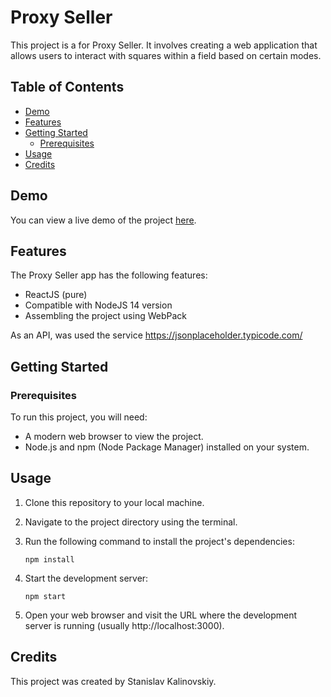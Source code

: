 # Proxy Seller

This project is a for Proxy Seller. It involves creating a web application that allows users to interact with squares within a field based on certain modes.

## Table of Contents

- [Demo](#demo)
- [Features](#features)
- [Getting Started](#getting-started)
  - [Prerequisites](#prerequisites)
- [Usage](#usage)
- [Credits](#credits)

## Demo

You can view a live demo of the project [here](https://miltosh.github.io/proxy-seller/).

## Features

The Proxy Seller app has the following features:

- ReactJS (pure)
- Compatible with NodeJS 14 version
- Assembling the project using WebPack

As an API, was used the service https://jsonplaceholder.typicode.com/

## Getting Started

### Prerequisites

To run this project, you will need:

- A modern web browser to view the project.
- Node.js and npm (Node Package Manager) installed on your system.

## Usage

1. Clone this repository to your local machine.
2. Navigate to the project directory using the terminal.
3. Run the following command to install the project's dependencies:

   ```
   npm install
   ```

4. Start the development server:

   ```
   npm start
   ```

5. Open your web browser and visit the URL where the development server is running (usually http://localhost:3000).

## Credits

This project was created by Stanislav Kalinovskiy.

